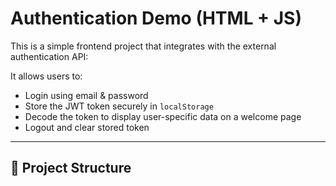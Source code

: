 # Authentication Demo (HTML + JS)

This is a simple frontend project that integrates with the external authentication API:

It allows users to:
- Login using email & password
- Store the JWT token securely in `localStorage`
- Decode the token to display user-specific data on a welcome page
- Logout and clear stored token

---

## 📂 Project Structure
